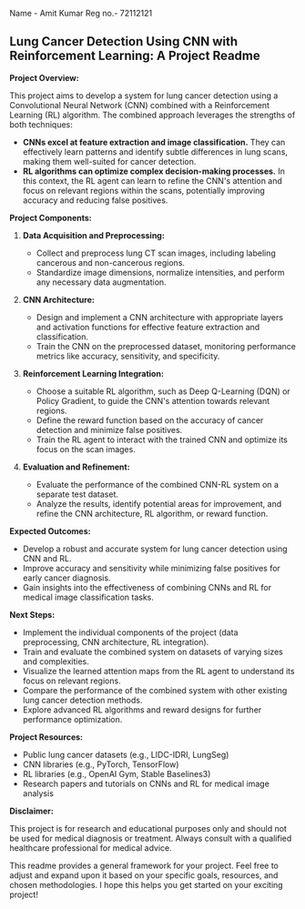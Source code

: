 Name - Amit Kumar
Reg no.- 72112121 
## Lung Cancer Detection Using CNN with Reinforcement Learning: A Project Readme

**Project Overview:**

This project aims to develop a system for lung cancer detection using a Convolutional Neural Network (CNN) combined with a Reinforcement Learning (RL) algorithm. The combined approach leverages the strengths of both techniques:

* **CNNs excel at feature extraction and image classification.** They can effectively learn patterns and identify subtle differences in lung scans, making them well-suited for cancer detection.
* **RL algorithms can optimize complex decision-making processes.** In this context, the RL agent can learn to refine the CNN's attention and focus on relevant regions within the scans, potentially improving accuracy and reducing false positives.

**Project Components:**

1. **Data Acquisition and Preprocessing:**
    * Collect and preprocess lung CT scan images, including labeling cancerous and non-cancerous regions.
    * Standardize image dimensions, normalize intensities, and perform any necessary data augmentation.

2. **CNN Architecture:**
    * Design and implement a CNN architecture with appropriate layers and activation functions for effective feature extraction and classification.
    * Train the CNN on the preprocessed dataset, monitoring performance metrics like accuracy, sensitivity, and specificity.

3. **Reinforcement Learning Integration:**
    * Choose a suitable RL algorithm, such as Deep Q-Learning (DQN) or Policy Gradient, to guide the CNN's attention towards relevant regions.
    * Define the reward function based on the accuracy of cancer detection and minimize false positives.
    * Train the RL agent to interact with the trained CNN and optimize its focus on the scan images.

4. **Evaluation and Refinement:**
    * Evaluate the performance of the combined CNN-RL system on a separate test dataset.
    * Analyze the results, identify potential areas for improvement, and refine the CNN architecture, RL algorithm, or reward function.

**Expected Outcomes:**

* Develop a robust and accurate system for lung cancer detection using CNN and RL.
* Improve accuracy and sensitivity while minimizing false positives for early cancer diagnosis.
* Gain insights into the effectiveness of combining CNNs and RL for medical image classification tasks.

**Next Steps:**

* Implement the individual components of the project (data preprocessing, CNN architecture, RL integration).
* Train and evaluate the combined system on datasets of varying sizes and complexities.
* Visualize the learned attention maps from the RL agent to understand its focus on relevant regions.
* Compare the performance of the combined system with other existing lung cancer detection methods.
* Explore advanced RL algorithms and reward designs for further performance optimization.

**Project Resources:**

* Public lung cancer datasets (e.g., LIDC-IDRI, LungSeg)
* CNN libraries (e.g., PyTorch, TensorFlow)
* RL libraries (e.g., OpenAI Gym, Stable Baselines3)
* Research papers and tutorials on CNNs and RL for medical image analysis

**Disclaimer:**

This project is for research and educational purposes only and should not be used for medical diagnosis or treatment. Always consult with a qualified healthcare professional for medical advice.

This readme provides a general framework for your project. Feel free to adjust and expand upon it based on your specific goals, resources, and chosen methodologies. I hope this helps you get started on your exciting project!

